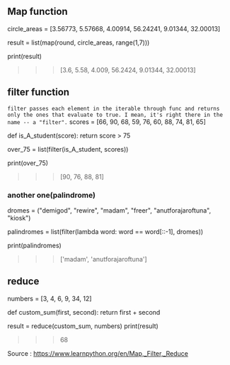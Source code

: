 ## Map function

circle_areas = [3.56773, 5.57668, 4.00914, 56.24241, 9.01344, 32.00013]

result = list(map(round, circle_areas, range(1,7)))

print(result)

>>> [3.6, 5.58, 4.009, 56.2424, 9.01344, 32.00013]


## filter function
`filter passes each element in the iterable through func and returns only the ones that evaluate to true. I mean, it's right there in the name -- a "filter".`
scores = [66, 90, 68, 59, 76, 60, 88, 74, 81, 65]

def is_A_student(score):
    return score > 75

over_75 = list(filter(is_A_student, scores))

print(over_75)

>>>[90, 76, 88, 81]

### another one(palindrome)
dromes = ("demigod", "rewire", "madam", "freer", "anutforajaroftuna", "kiosk")

palindromes = list(filter(lambda word: word == word[::-1], dromes))

print(palindromes)

>>>['madam', 'anutforajaroftuna']

## reduce 

numbers = [3, 4, 6, 9, 34, 12]

def custom_sum(first, second):
    return first + second

result = reduce(custom_sum, numbers)
print(result)
>>>68























Source :
https://www.learnpython.org/en/Map,_Filter,_Reduce